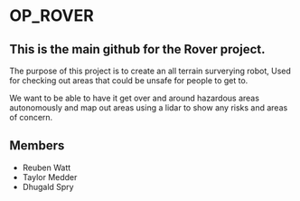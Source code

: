 # OP_ROVER

## This is the main github for the Rover project.
The purpose of this project is to create an all terrain surverying robot, Used for checking out areas that could be unsafe for people to get to.

We want to be able to have it get over and around hazardous areas autonomously and map out areas using a lidar to show any risks and areas of concern.


## Members
- Reuben Watt
- Taylor Medder
- Dhugald Spry
